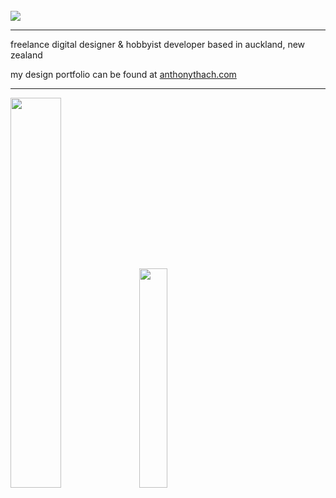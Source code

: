 <br>
<img src="https://readme-typing-svg.demolab.com/?font=segoe+ui&pause=500&vCenter=true&random=false&width=435&height=25&lines=hello%2C+i%27m+anthony!;nice+to+meet+you!">

---
freelance digital designer & hobbyist developer based in auckland, new zealand

my design portfolio can be found at <a href="https://anthonythach.com/" target="_blank">anthonythach.com</a>

---
<img src="https://skillicons.dev/icons?i=py,java,c,cs,html,css,js,ts,nodejs,discordjs,graphql" width=40%>

<img src="https://spotify-github-profile.vercel.app/api/view?uid=31m6v3tqitvlii5rtyogix2kjnia&cover_image=true&theme=natemoo-re&show_offline=false&background_color=161f24&bar_color=FFD2D2&bar_color_cover=false" width=30%>
